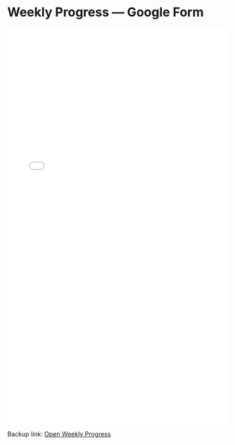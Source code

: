 # Weekly Progress — Google Form

<iframe src="YOUR_FORM_URL" width="100%" height="900" frameborder="0" marginheight="0" marginwidth="0">
Loading…
</iframe>

Backup link: [Open Weekly Progress](YOUR_FORM_URL)
